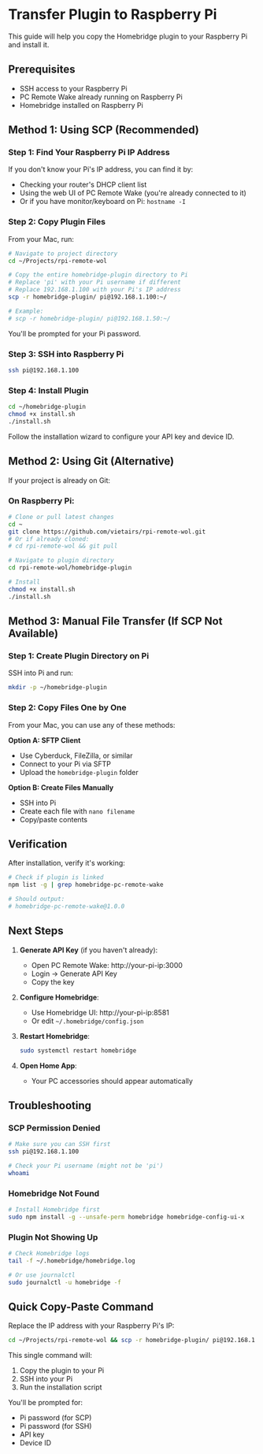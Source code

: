 # Transfer Plugin to Raspberry Pi

This guide will help you copy the Homebridge plugin to your Raspberry Pi and install it.

## Prerequisites

- SSH access to your Raspberry Pi
- PC Remote Wake already running on Raspberry Pi
- Homebridge installed on Raspberry Pi

## Method 1: Using SCP (Recommended)

### Step 1: Find Your Raspberry Pi IP Address

If you don't know your Pi's IP address, you can find it by:
- Checking your router's DHCP client list
- Using the web UI of PC Remote Wake (you're already connected to it)
- Or if you have monitor/keyboard on Pi: `hostname -I`

### Step 2: Copy Plugin Files

From your Mac, run:

```bash
# Navigate to project directory
cd ~/Projects/rpi-remote-wol

# Copy the entire homebridge-plugin directory to Pi
# Replace 'pi' with your Pi username if different
# Replace 192.168.1.100 with your Pi's IP address
scp -r homebridge-plugin/ pi@192.168.1.100:~/

# Example:
# scp -r homebridge-plugin/ pi@192.168.1.50:~/
```

You'll be prompted for your Pi password.

### Step 3: SSH into Raspberry Pi

```bash
ssh pi@192.168.1.100
```

### Step 4: Install Plugin

```bash
cd ~/homebridge-plugin
chmod +x install.sh
./install.sh
```

Follow the installation wizard to configure your API key and device ID.

## Method 2: Using Git (Alternative)

If your project is already on Git:

### On Raspberry Pi:

```bash
# Clone or pull latest changes
cd ~
git clone https://github.com/vietairs/rpi-remote-wol.git
# Or if already cloned:
# cd rpi-remote-wol && git pull

# Navigate to plugin directory
cd rpi-remote-wol/homebridge-plugin

# Install
chmod +x install.sh
./install.sh
```

## Method 3: Manual File Transfer (If SCP Not Available)

### Step 1: Create Plugin Directory on Pi

SSH into Pi and run:
```bash
mkdir -p ~/homebridge-plugin
```

### Step 2: Copy Files One by One

From your Mac, you can use any of these methods:

**Option A: SFTP Client**
- Use Cyberduck, FileZilla, or similar
- Connect to your Pi via SFTP
- Upload the `homebridge-plugin` folder

**Option B: Create Files Manually**
- SSH into Pi
- Create each file with `nano filename`
- Copy/paste contents

## Verification

After installation, verify it's working:

```bash
# Check if plugin is linked
npm list -g | grep homebridge-pc-remote-wake

# Should output:
# homebridge-pc-remote-wake@1.0.0
```

## Next Steps

1. **Generate API Key** (if you haven't already):
   - Open PC Remote Wake: http://your-pi-ip:3000
   - Login → Generate API Key
   - Copy the key

2. **Configure Homebridge**:
   - Use Homebridge UI: http://your-pi-ip:8581
   - Or edit `~/.homebridge/config.json`

3. **Restart Homebridge**:
   ```bash
   sudo systemctl restart homebridge
   ```

4. **Open Home App**:
   - Your PC accessories should appear automatically

## Troubleshooting

### SCP Permission Denied
```bash
# Make sure you can SSH first
ssh pi@192.168.1.100

# Check your Pi username (might not be 'pi')
whoami
```

### Homebridge Not Found
```bash
# Install Homebridge first
sudo npm install -g --unsafe-perm homebridge homebridge-config-ui-x
```

### Plugin Not Showing Up
```bash
# Check Homebridge logs
tail -f ~/.homebridge/homebridge.log

# Or use journalctl
sudo journalctl -u homebridge -f
```

## Quick Copy-Paste Command

Replace the IP address with your Raspberry Pi's IP:

```bash
cd ~/Projects/rpi-remote-wol && scp -r homebridge-plugin/ pi@192.168.1.100:~/ && ssh pi@192.168.1.100 "cd ~/homebridge-plugin && chmod +x install.sh && ./install.sh"
```

This single command will:
1. Copy the plugin to your Pi
2. SSH into your Pi
3. Run the installation script

You'll be prompted for:
- Pi password (for SCP)
- Pi password (for SSH)
- API key
- Device ID
